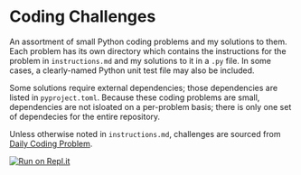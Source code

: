 # Coding Challenges
An assortment of small Python coding problems and my solutions to them. Each problem has its own directory which contains the instructions for the problem in `instructions.md` and my solutions to it in a ``.py`` file. In some cases, a clearly-named Python unit test file may also be included.

Some solutions require external dependencies; those dependencies are listed in ``pyproject.toml``. Because these coding problems are small, dependencies are not isloated on a per-problem basis; there is only one set of dependecies for the entire repository.

Unless otherwise noted in `instructions.md`, challenges are sourced from [Daily Coding Problem](https://dailycodingproblem.com).

[![Run on Repl.it](https://repl.it/badge/github/jasonalantolbert/coding-challenges)](https://repl.it/@jasontolbertjr/coding-challenges)

